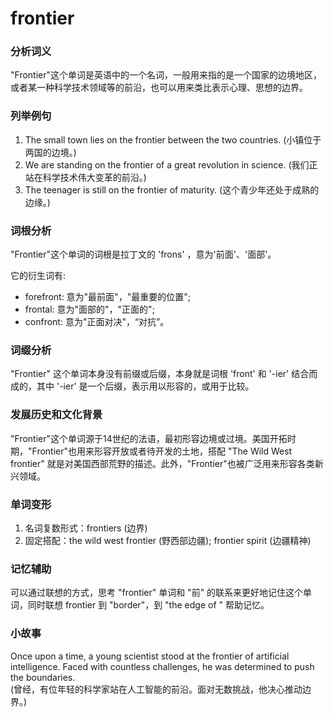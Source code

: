 # frontier

### 分析词义

  

"Frontier"这个单词是英语中的一个名词，一般用来指的是一个国家的边境地区，或者某一种科学技术领域等的前沿，也可以用来类比表示心理、思想的边界。

  

### 列举例句

  

1.  The small town lies on the frontier between the two countries. (小镇位于两国的边境。)
2.  We are standing on the frontier of a great revolution in science. (我们正站在科学技术伟大变革的前沿。)
3.  The teenager is still on the frontier of maturity. (这个青少年还处于成熟的边缘。)

  

### 词根分析

  

"Frontier"这个单词的词根是拉丁文的 'frons' ，意为'前面'、'面部'。

  

它的衍生词有:

  

*   forefront: 意为"最前面"，"最重要的位置";
*   frontal: 意为"面部的"，"正面的";
*   confront: 意为"正面对决"，“对抗”。

  

### 词缀分析

  

"Frontier" 这个单词本身没有前缀或后缀，本身就是词根 'front' 和 '-ier' 结合而成的，其中 '-ier' 是一个后缀，表示用以形容的，或用于比较。

  

### 发展历史和文化背景

  

"Frontier"这个单词源于14世纪的法语，最初形容边境或过境。美国开拓时期，"Frontier"也用来形容开放或者待开发的土地，搭配 "The Wild West frontier" 就是对美国西部荒野的描述。此外，"Frontier"也被广泛用来形容各类新兴领域。

  

### 单词变形

  

1.  名词复数形式：frontiers (边界)
2.  固定搭配：the wild west frontier (野西部边疆); frontier spirit (边疆精神)

  

### 记忆辅助

  

可以通过联想的方式，思考 "frontier" 单词和 "前" 的联系来更好地记住这个单词，同时联想 frontier 到 "border"，到 "the edge of " 帮助记忆。

  

### 小故事

  

Once upon a time, a young scientist stood at the frontier of artificial intelligence. Faced with countless challenges, he was determined to push the boundaries.  
(曾经，有位年轻的科学家站在人工智能的前沿。面对无数挑战，他决心推动边界。)
